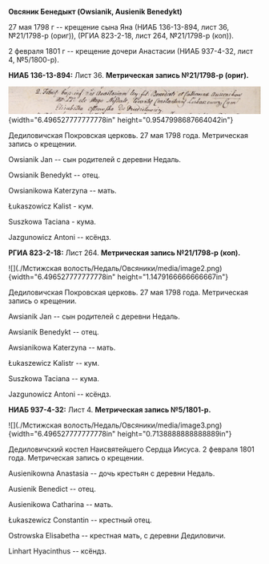 **Овсяник Бенедыкт (Owsianik, Ausienik Benedykt)**

27 мая 1798 г -- крещение сына Яна (НИАБ 136-13-894, лист 36, №21/1798-р
(ориг)), (РГИА 823-2-18, лист 264, №21/1798-р (коп)).

2 февраля 1801 г -- крещение дочери Анастасии (НИАБ 937-4-32, лист 4,
№5/1800-р).

**НИАБ 136-13-894:** Лист 36. **Метрическая запись №21/1798-р (ориг).**

![](./media/51ec0336f41892d699478b41847ae7870dc36b57.png){width="6.496527777777778in"
height="0.9547998687664042in"}

Дедиловичская Покровская церковь. 27 мая 1798 года. Метрическая запись о
крещении.

Owsianik Jan -- сын родителей с деревни Недаль.

Owsianik Benedykt -- отец.

Owsianikowa Katerzyna -- мать.

Łukaszowicz Kalist - кум.

Suszkowa Taciana - кума.

Jazgunowicz Antoni -- ксёндз.

**РГИА 823-2-18:** Лист 264. **Метрическая запись №21/1798-р (коп).**

![](./Мстижская волость/Недаль/Овсяники/media/image2.png){width="6.496527777777778in"
height="1.1479166666666667in"}

Дедиловичская Покровская церковь. 27 мая 1798 года. Метрическая запись о
крещении.

Awsianik Jan -- сын родителей с деревни Недаль.

Awsianik Benedykt -- отец.

Awsianikowa Katerzyna -- мать.

Łukaszewicz Kalistr -- кум.

Suszkowa Taciana -- кума.

Jazgunowicz Antoni -- ксёндз.

**НИАБ 937-4-32:** Лист 4. **Метрическая запись №5/1801-р.**

![](./Мстижская волость/Недаль/Овсяники/media/image3.png){width="6.496527777777778in"
height="0.7138888888888889in"}

Дедиловичский костел Наисвятейшего Сердца Иисуса. 2 февраля 1801 года.
Метрическая запись о крещении.

Ausienikowna Anastasia -- дочь крестьян с деревни Недаль.

Ausienik Benedict -- отец.

Ausienikowa Catharina -- мать.

Łukaszewicz Constantin -- крестный отец.

Ostrowska Elisabetha -- крестная мать, с деревни Дедиловичи.

Linhart Hyacinthus -- ксёндз.
